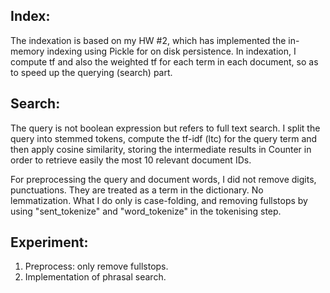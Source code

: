 ## Index:
The indexation is based on my HW #2, which has implemented the in-memory indexing using Pickle for on disk persistence. In indexation, I compute tf and also the weighted tf for each term in each document, so as to speed up the querying (search) part.

## Search:
The query is not boolean expression but refers to full text search. I split the query into stemmed tokens, compute the tf-idf (ltc) for the query term and then apply cosine similarity, storing the intermediate results in Counter in order to retrieve easily the most 10 relevant document IDs.

For preprocessing the query and document words, I did not remove digits, punctuations. They are treated as a term in the dictionary. No lemmatization. What I do only is case-folding, and removing fullstops by using "sent_tokenize" and "word_tokenize" in the tokenising step.

## Experiment:
1. Preprocess: only remove fullstops.
2. Implementation of phrasal search.

